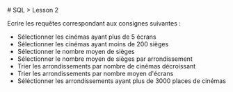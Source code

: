 # SQL > Lesson 2

Ecrire les requêtes correspondant aux consignes suivantes :

- Sélectionner les cinémas ayant plus de 5 écrans
- Sélectionner les cinémas ayant moins de 200 sièges
- Sélectionner le nombre moyen de sièges
- Sélectionner le nombre moyen de sièges par arrondissement
- Trier les arrondissements par nombre de cinémas décroissant
- Trier les arrondissements par nombre moyen d'écrans
- Séléctionner les arrondissements ayant plus de 3000 places de cinémas
